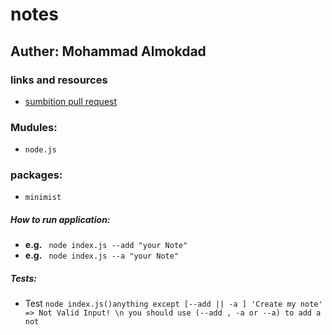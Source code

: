 # notes

## Auther: Mohammad Almokdad
### links and resources 
  - [sumbition pull request]('https://github.com/mohammadalmoqdad/notes/pull/1')
### Mudules:
- `node.js`
### packages:
- `minimist`

##### How to run application:
* **e.g.** ` node index.js --add "your Note"`
* **e.g.** ` node index.js --a "your Note"`

##### Tests:
- Test `node index.js()anything except [--add || -a ] 'Create my note' => Not Valid Input! \n you should use (--add , -a or --a) to add a not `


